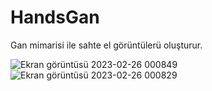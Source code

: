 # HandsGan

Gan mimarisi ile sahte el görüntülerü oluşturur.


![Ekran görüntüsü 2023-02-26 000849](https://user-images.githubusercontent.com/126356802/221379671-243ad354-9a81-46c4-96b8-28702073472c.jpg)
![Ekran görüntüsü 2023-02-26 000829](https://user-images.githubusercontent.com/126356802/221379677-79a04ed7-c9bc-4faf-8b96-220e77019131.jpg)
